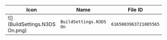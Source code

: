| Icon | Name | File ID |
| ---  | ---  | ---     |
| ![](BuildSettings.N3DS On.png) | `BuildSettings.N3DS On` | `6165003963721005565` |
